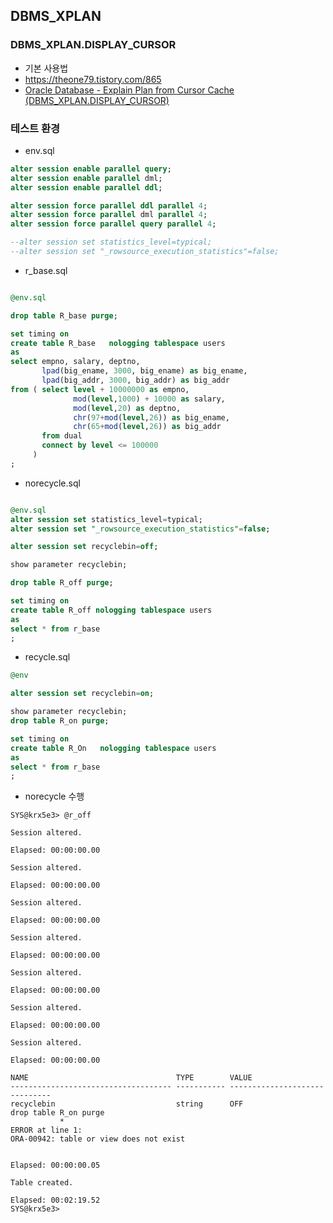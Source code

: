 ## DBMS_XPLAN
### DBMS_XPLAN.DISPLAY_CURSOR
* 기본 사용법 
 * https://theone79.tistory.com/865
 * [Oracle Database - Explain Plan from Cursor Cache (DBMS_XPLAN.DISPLAY_CURSOR)](https://datacadamia.com/db/oracle/display_cursor#dbms_xplandisplay_cursor)
 
### 테스트 환경 

* env.sql

```sql
alter session enable parallel query;
alter session enable parallel dml;
alter session enable parallel ddl;

alter session force parallel ddl parallel 4;
alter session force parallel dml parallel 4;
alter session force parallel query parallel 4;

--alter session set statistics_level=typical;
--alter session set "_rowsource_execution_statistics"=false;

```
* r_base.sql

```sql

@env.sql

drop table R_base purge;

set timing on
create table R_base   nologging tablespace users
as
select empno, salary, deptno,
       lpad(big_ename, 3000, big_ename) as big_ename,
       lpad(big_addr, 3000, big_addr) as big_addr
from ( select level + 10000000 as empno,
              mod(level,1000) + 10000 as salary,
              mod(level,20) as deptno,
              chr(97+mod(level,26)) as big_ename,
              chr(65+mod(level,26)) as big_addr
       from dual
       connect by level <= 100000
     )
;

```
* norecycle.sql

```sql

@env.sql
alter session set statistics_level=typical;
alter session set "_rowsource_execution_statistics"=false;

alter session set recyclebin=off;

show parameter recyclebin;

drop table R_off purge;

set timing on
create table R_off nologging tablespace users
as
select * from r_base
;
```


* recycle.sql
```sql
@env

alter session set recyclebin=on;

show parameter recyclebin;
drop table R_on purge;

set timing on
create table R_On   nologging tablespace users
as
select * from r_base
;

```

* norecycle 수행

```
SYS@krx5e3> @r_off

Session altered.

Elapsed: 00:00:00.00

Session altered.

Elapsed: 00:00:00.00

Session altered.

Elapsed: 00:00:00.00

Session altered.

Elapsed: 00:00:00.00

Session altered.

Elapsed: 00:00:00.00

Session altered.

Elapsed: 00:00:00.00

Session altered.

Elapsed: 00:00:00.00

NAME                                 TYPE        VALUE
------------------------------------ ----------- ------------------------------
recyclebin                           string      OFF
drop table R_on purge
           *
ERROR at line 1:
ORA-00942: table or view does not exist


Elapsed: 00:00:00.05

Table created.

Elapsed: 00:02:19.52
SYS@krx5e3>
```

